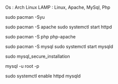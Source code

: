Os : Arch Linux
LAMP : Linux, Apache, MySql, Php

sudo pacman -Syu

sudo pacman -S apache
sudo systemctl start httpd

sudo pacman -S php php-apache

sudo pacman -S mysql
sudo systemctl start mysqld

sudo mysql_secure_installation

mysql -u root -p

sudo systemctl enable httpd mysqld
